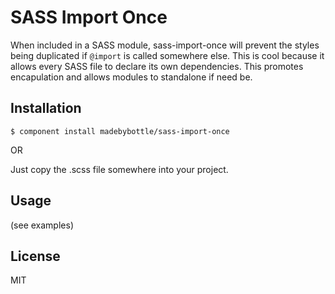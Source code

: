
# SASS Import Once

  When included in a SASS module, sass-import-once will prevent the styles being duplicated if `@import` is called somewhere else. This is cool because it allows every SASS file to declare its own dependencies. This promotes encapulation and allows modules to standalone if need be.

## Installation

```
$ component install madebybottle/sass-import-once
```

  OR

  Just copy the .scss file somewhere into your project.

## Usage

(see examples)

## License

  MIT
